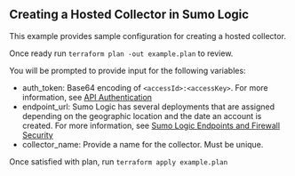 ## Creating a Hosted Collector in Sumo Logic

This example provides sample configuration for creating a hosted collector.

Once ready run `terraform plan -out example.plan` to review.

You will be prompted to provide input for the following variables:

* auth_token: Base64 encoding of `<accessId>:<accessKey>`. For more information, see [API Authentication](https://help.sumologic.com/APIs/General-API-Information/API-Authentication)
* endpoint_url: Sumo Logic has several deployments that are assigned depending on the geographic location and the date an account is created. For more information, see [Sumo Logic Endpoints and Firewall Security](https://help.sumologic.com/APIs/General-API-Information/Sumo-Logic-Endpoints-and-Firewall-Security)
* collector_name: Provide a name for the collector. Must be unique.

Once satisfied with plan, run `terraform apply example.plan`  